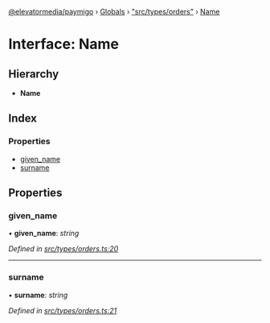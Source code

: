 [@elevatormedia/paymigo](../README.md) › [Globals](../globals.md) › ["src/types/orders"](../modules/_src_types_orders_.md) › [Name](_src_types_orders_.name.md)

# Interface: Name

## Hierarchy

-   **Name**

## Index

### Properties

-   [given_name](_src_types_orders_.name.md#given_name)
-   [surname](_src_types_orders_.name.md#surname)

## Properties

### given_name

• **given_name**: _string_

_Defined in [src/types/orders.ts:20](https://github.com/ELEVATORmedia/paymigo/blob/a9a7ad7/src/types/orders.ts#L20)_

---

### surname

• **surname**: _string_

_Defined in [src/types/orders.ts:21](https://github.com/ELEVATORmedia/paymigo/blob/a9a7ad7/src/types/orders.ts#L21)_
